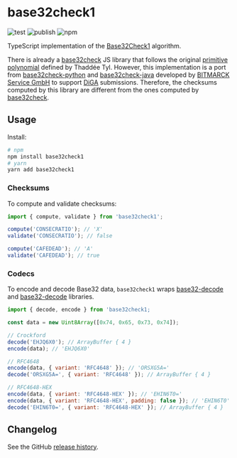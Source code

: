 # base32check1

![test](https://github.com/kirinus/base32check1/actions/workflows/library.yml/badge.svg?branch=main)
![publish](https://github.com/kirinus/base32check1/actions/workflows/publish.yml/badge.svg)
![npm](https://img.shields.io/npm/v/base32check1)

TypeScript implementation of the [Base32Check1](https://base32check.org/introduction.html#base32check1) algorithm.

There is already a [base32check](https://github.com/espadrine/base32check) JS library that follows
the original [primitive polynomial](https://mathworld.wolfram.com/PrimitivePolynomial.html) defined
by Thaddée Tyl. However, this implementation is a port from [base32check-python](https://github.com/bitmarck-service/base32check-python)
and [base32check-java](https://github.com/bitmarck-service/base32check-java)
developed by [BITMARCK Service GmbH](https://github.com/bitmarck-service) to support
[DiGA](https://www.bfarm.de/EN/MedicalDevices/DiGA/_node.html) submissions. Therefore, the checksums
computed by this library are different from the ones computed by [base32check](https://github.com/espadrine/base32check).

## Usage

Install:

```sh
# npm
npm install base32check1
# yarn
yarn add base32check1
```

### Checksums

To compute and validate checksums:

```js
import { compute, validate } from 'base32check1';

compute('CONSECRATIO'); // 'X'
validate('CONSECRATIO'); // false

compute('CAFEDEAD'); // 'A'
validate('CAFEDEAD'); // true
```

### Codecs

To encode and decode Base32 data, `base32check1` wraps
[base32-decode](https://github.com/LinusU/base32-decode)
and [base32-decode](https://github.com/LinusU/base32-encode) libraries.

```js
import { decode, encode } from 'base32check1;

const data = new Uint8Array([0x74, 0x65, 0x73, 0x74]);

// Crockford
decode('EHJQ6X0'); // ArrayBuffer { 4 }
encode(data); // 'EHJQ6X0'

// RFC4648
encode(data, { variant: 'RFC4648' }); // 'ORSXG5A='
decode('ORSXG5A=', { variant: 'RFC4648' }); // ArrayBuffer { 4 }

// RFC4648-HEX
encode(data, { variant: 'RFC4648-HEX' }); // 'EHIN6T0='
encode(data, { variant: 'RFC4648-HEX', padding: false }); // 'EHIN6T0'
decode('EHIN6T0=', { variant: 'RFC4648-HEX' }); // ArrayBuffer { 4 }
```

## Changelog

See the GitHub [release history](https://github.com/kirinus/base32check/releases).

